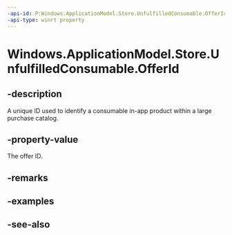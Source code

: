 ----api-id: P:Windows.ApplicationModel.Store.UnfulfilledConsumable.OfferId
-api-type: winrt property
---<!-- Property syntaxpublic string OfferId { get; }--># Windows.ApplicationModel.Store.UnfulfilledConsumable.OfferId## -descriptionA unique ID used to identify a consumable in-app product within a large purchase catalog.## -property-valueThe offer ID.## -remarks## -examples## -see-also